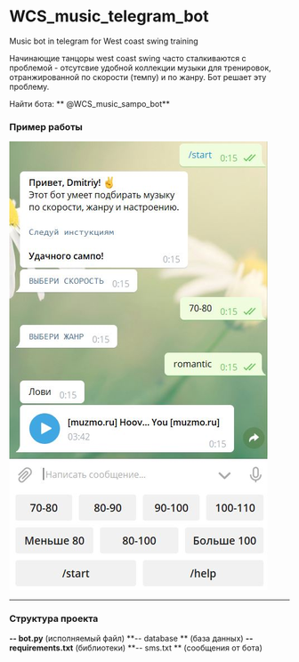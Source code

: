 # WCS_music_telegram_bot
Music bot in telegram for West coast swing training 

Начинающие танцоры west coast swing часто сталкиваются с проблемой - отсутсвие удобной коллекции музыки для тренировок, отранжированной по скорости (темпу) и по жанру. Бот решает эту проблему.

Найти бота: ** @WCS_music_sampo_bot**

### Пример работы
![](https://github.com/dimaakapout/WCS_music_telegram_bot/blob/master/example.JPG)

------------


### Структура проекта
**-- bot.py**  (исполняемый файл)
**-- database **  (база данных)
**-- requirements.txt**  (библиотеки)
**-- sms.txt **    (сообщения от бота)

